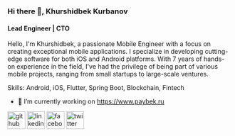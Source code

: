 ### Hi there 👋, Khurshidbek Kurbanov
#### Lead Engineer | CTO
Hello, I'm Khurshidbek, a passionate Mobile Engineer with a focus on creating exceptional mobile applications. I specialize in developing cutting-edge software for both iOS and Android platforms. With 7 years of hands-on experience in the field, I've had the privilege of being part of various mobile projects, ranging from small startups to large-scale ventures.

Skills: Android, iOS, Flutter, Spring Boot, Blockchain, Fintech

- 🔭 I’m currently working on https://www.paybek.ru


[<img src='https://cdn.jsdelivr.net/npm/simple-icons@3.0.1/icons/github.svg' alt='github' height='40'>](https://github.com/khurshid88)  [<img src='https://cdn.jsdelivr.net/npm/simple-icons@3.0.1/icons/linkedin.svg' alt='linkedin' height='40'>](https://www.linkedin.com/in/khurshidbek-kurbanov-98647a99/)  [<img src='https://cdn.jsdelivr.net/npm/simple-icons@3.0.1/icons/facebook.svg' alt='facebook' height='40'>](https://www.facebook.com/kurbanovxurshidbek)  [<img src='https://cdn.jsdelivr.net/npm/simple-icons@3.0.1/icons/twitter.svg' alt='twitter' height='40'>](https://twitter.com/kurbanovxurshid)  


